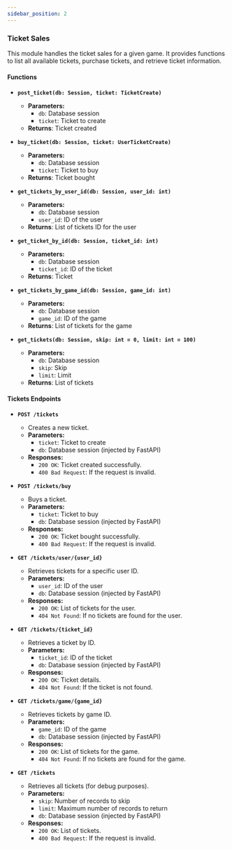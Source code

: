 ```yaml
---
sidebar_position: 2
---
```


### Ticket Sales

This module handles the ticket sales for a given game. It provides functions to list all available tickets, purchase tickets, and retrieve ticket information.
#### Functions

- **`post_ticket(db: Session, ticket: TicketCreate)`**
  - **Parameters:**
    - `db`: Database session
    - `ticket`: Ticket to create
  - **Returns**: Ticket created

- **`buy_ticket(db: Session, ticket: UserTicketCreate)`**
  - **Parameters:**
    - `db`: Database session
    - `ticket`: Ticket to buy
  - **Returns**: Ticket bought

- **`get_tickets_by_user_id(db: Session, user_id: int)`**
  - **Parameters:**
    - `db`: Database session
    - `user_id`: ID of the user
  - **Returns**: List of tickets ID for the user

- **`get_ticket_by_id(db: Session, ticket_id: int)`**
  - **Parameters:**
    - `db`: Database session
    - `ticket_id`: ID of the ticket
  - **Returns**: Ticket

- **`get_tickets_by_game_id(db: Session, game_id: int)`**
  - **Parameters:**
    - `db`: Database session
    - `game_id`: ID of the game
  - **Returns**: List of tickets for the game

- **`get_tickets(db: Session, skip: int = 0, limit: int = 100)`**
  - **Parameters:**
    - `db`: Database session
    - `skip`: Skip
    - `limit`: Limit
  - **Returns**: List of tickets

#### Tickets Endpoints

- **`POST /tickets`**

  - Creates a new ticket.
  - **Parameters:**
    - `ticket`: Ticket to create
    - `db`: Database session (injected by FastAPI)
  - **Responses:**
    - `200 OK`: Ticket created successfully.
    - `400 Bad Request`: If the request is invalid.

- **`POST /tickets/buy`**

  - Buys a ticket.
  - **Parameters:**
    - `ticket`: Ticket to buy
    - `db`: Database session (injected by FastAPI)
  - **Responses:**
    - `200 OK`: Ticket bought successfully.
    - `400 Bad Request`: If the request is invalid.

- **`GET /tickets/user/{user_id}`**

  - Retrieves tickets for a specific user ID.
  - **Parameters:**
    - `user_id`: ID of the user
    - `db`: Database session (injected by FastAPI)
  - **Responses:**
    - `200 OK`: List of tickets for the user.
    - `404 Not Found`: If no tickets are found for the user.

- **`GET /tickets/{ticket_id}`**

  - Retrieves a ticket by ID.
  - **Parameters:**
    - `ticket_id`: ID of the ticket
    - `db`: Database session (injected by FastAPI)
  - **Responses:**
    - `200 OK`: Ticket details.
    - `404 Not Found`: If the ticket is not found.

- **`GET /tickets/game/{game_id}`**

  - Retrieves tickets by game ID.
  - **Parameters:**
    - `game_id`: ID of the game
    - `db`: Database session (injected by FastAPI)
  - **Responses:**
    - `200 OK`: List of tickets for the game.
    - `404 Not Found`: If no tickets are found for the game.

- **`GET /tickets`**

  - Retrieves all tickets (for debug purposes).
  - **Parameters:**
    - `skip`: Number of records to skip
    - `limit`: Maximum number of records to return
    - `db`: Database session (injected by FastAPI)
  - **Responses:**
    - `200 OK`: List of tickets.
    - `400 Bad Request`: If the request is invalid.